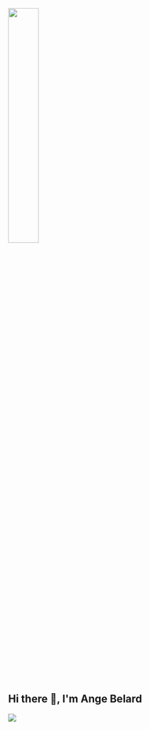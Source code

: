 <img width="35%" style="margin: auto" src="https://www.pngitem.com/pimgs/b/4-42822_developer-png.png"/>
<h2>Hi there 👋, I'm Ange Belard </h2>
<img src="https://readme-typing-svg.herokuapp.com?font=poppins&size=15&lines=FULL+STACK+DEVELOPER;REACT+ON+MY+WAY;COMPUTER+VISION+ENTHUSIAST"/>

<!--
**a-belard/a-belard** is a ✨ _special_ ✨ repository because its `README.md` (this file) appears on your GitHub profile.

Here are some ideas to get you started:

- 🔭 I’m currently working on ...
- 🌱 I’m currently learning ...
- 👯 I’m looking to collaborate on ...
- 🤔 I’m looking for help with ...
- 💬 Ask me about ...
- 📫 How to reach me: ...
- 😄 Pronouns: ...
- ⚡ Fun fact: ...
-->
